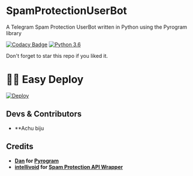 # SpamProtectionUserBot

A Telegram Spam Protection UserBot written in Python using the Pyrogram library


[![Codacy Badge](https://api.codacy.com/project/badge/Grade/f7c51539e67b483bb8d7749acca51d3a)](https://app.codacy.com/gh/Achu2234/SaberUserBot?utm_source=github.com&utm_medium=referral&utm_content=Achu2234/SaberUserBot-UB&utm_campaign=Badge_Grade_Settings)
[![Python 3.6](https://img.shields.io/badge/Python-3.6%20or%20newer-blue.svg)](https://www.python.org/downloads/release/python-360/)

Don't forget to star this repo if you liked it.

# 🏃‍♂️ Easy Deploy 
[![Deploy](https://www.herokucdn.com/deploy/button.svg)](https://heroku.com/deploy?template=https://github.com/TeamDeeCode/SpamProtectionUserBot)

## Devs & Contributors

- **Achu biju

## Credits

- **[Dan](https://github.com/delivrance) for [Pyrogram](https://github.com/pyrogram/pyrogram)**
- **[intellivoid](https://t.me/Intellivoid) for [Spam Protection API Wrapper](https://github.com/intellivoid/Python-Spam-Protection-API)**


